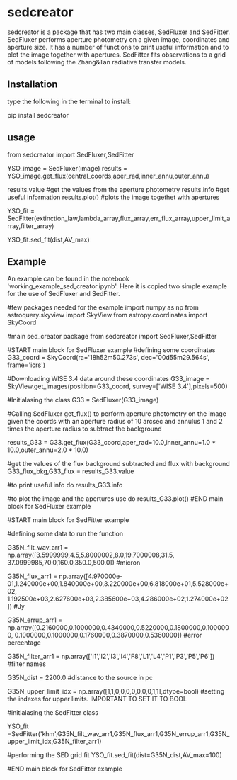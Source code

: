 # sedcreator
sedcreator is a package that has two main classes, SedFluxer and SedFitter. SedFluxer performs aperture photometry on a given image, coordinates and aperture size. It has a number of functions to print useful information and to plot the image together with apertures. SedFitter fits observations to a grid of models following the Zhang&Tan radiative transfer models.

## Installation

type the following in the terminal to install:

pip install sedcreator

## usage

from sedcreator import SedFluxer,SedFitter

YSO_image = SedFluxer(image)
results = YSO_image.get_flux(central_coords,aper_rad,inner_annu,outer_annu)

results.value #get the values from the aperture photometry
results.info #get useful information
results.plot() #plots the image togethet with apertures

YSO_fit = SedFitter(extinction_law,lambda_array,flux_array,err_flux_array,upper_limit_array,filter_array)

YSO_fit.sed_fit(dist,AV_max)

## Example

An example can be found in the notebook 'working_example_sed_creator.ipynb'. Here it is copied two simple example for the use of SedFluxer and SedFitter.

#few packages needed for the example
import numpy as np
from astroquery.skyview import SkyView
from astropy.coordinates import SkyCoord

#main sed_creator package
from sedcreator import SedFluxer,SedFitter

#START main block for SedFluxer example
#defining some coordinates
G33_coord = SkyCoord(ra='18h52m50.273s', dec='00d55m29.564s', frame='icrs')

#Downloading WISE 3.4 data around these coordinates
G33_image = SkyView.get_images(position=G33_coord, survey=['WISE 3.4'],pixels=500)

#Initialasing the class
G33 = SedFluxer(G33_image)

#Calling SedFluxer get_flux() to perform aperture photometry on the image given the coords with an aperture radius of 10 arcsec and annulus 1 and 2 times the aperture radius to subtract the background

results_G33 = G33.get_flux(G33_coord,aper_rad=10.0,inner_annu=1.0 * 10.0,outer_annu=2.0 * 10.0)

#get the values of the flux background subtracted and flux with background
G33_flux_bkg,G33_flux = results_G33.value

#to print useful info do
results_G33.info

#to plot the image and the apertures use do
results_G33.plot()
#END main block for SedFluxer example

#START main block for SedFitter example

#defining some data to run the function

G35N_filt_wav_arr1 = np.array([3.5999999,4.5,5.8000002,8.0,19.7000008,31.5,
                          37.0999985,70.0,160.0,350.0,500.0]) #micron

G35N_flux_arr1 = np.array([4.970000e-01,1.240000e+00,1.840000e+00,3.220000e+00,6.818000e+01,5.528000e+02,
                     1.192500e+03,2.627600e+03,2.385600e+03,4.286000e+02,1.274000e+02]) #Jy

G35N_errup_arr1 = np.array([0.2160000,0.1000000,0.4340000,0.5220000,0.1800000,0.1000000,
                         0.1000000,0.1000000,0.1760000,0.3870000,0.5360000]) #error percentage

G35N_filter_arr1 = np.array(['I1','I2','I3','I4','F8','L1','L4','P1','P3','P5','P6']) #filter names

G35N_dist = 2200.0 #distance to the source in pc

G35N_upper_limit_idx = np.array([1,1,0,0,0,0,0,0,0,1,1],dtype=bool) #setting the indexes for upper limits. IMPORTANT TO SET IT TO BOOL

#initialasing the SedFitter class

YSO_fit =SedFitter('khm',G35N_filt_wav_arr1,G35N_flux_arr1,G35N_errup_arr1,G35N_upper_limit_idx,G35N_filter_arr1)

#performing the SED grid fit
YSO_fit.sed_fit(dist=G35N_dist,AV_max=100)

#END main block for SedFitter example
